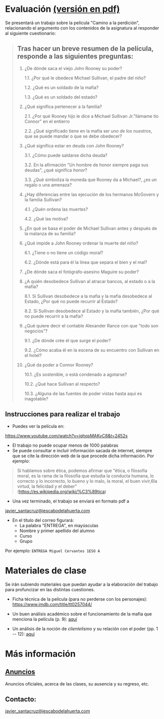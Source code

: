 
# Evaluación [(versión en pdf)](https://github.com/javieriesch/3ESO/blob/master/cuestionario-valores.pdf)
Se presentará un trabajo sobre la película "Camino a la perdición", relacionando el argumento con los contenidos de la asignatura al responder al siguiente cuestionario:



> Tras hacer un breve resumen de la película, responde a las siguientes preguntas:
> --------------------------------------------------------------------------------
> 
> 1.  ¿De dónde saca el viejo John Rooney su poder?
> 
>     1.1.  ¿Por qué le obedece Michael Sullivan, el padre del niño?
> 
>     1.2.  ¿Qué es un soldado de la mafia?
> 
>     1.3.  ¿Qué es un soldado del estado?
> 
> 2.  ¿Qué significa pertenecer a la familia?
> 
>     2.1.  ¿Por qué Rooney hijo le dice a Michael Sullivan Jr.\"llámame tio
>         Connor\" en el entierro
> 
>     2.2.  ¿Qué significado tiene en la mafia ser *uno de los nuestros*,
>         que se puede mandar o que se debe obedecer?
> 
> 3.  ¿Qué significa estar en deuda con John Rooney?
> 
>     3.1.  ¿Cómo puede saldarse dicha deuda?
> 
>     3.2.  En la afirmación \"Un hombre de honor siempre paga sus deudas\",
>         ¿qué significa *honor*?
> 
>     3.3.  ¿Qué simboliza la moneda que Rooney da a Michael?, ¿es un regalo
>         o una amenaza?
> 
> 4.  ¿Hay diferencias entre las ejecución de los hermanos McGovern y la
>     familia Sullivan?
> 
>     4.1.  ¿Quén ordena las muertes?
> 
>     4.2.  ¿Qué las motiva?
> 
> 5.  ¿En qué se basa el poder de Michael Sullivan antes y después de la
>     matanza de su familia?
> 
> 6.  ¿Qué impide a John Rooney ordenar la muerte del niño?
> 
>     6.1.  ¿Tiene o no tiene un código moral?
> 
>     6.2.  ¿Dónde está para él la línea que separa el bien y el mal?
> 
> 7.  ¿De dónde saca el fotógrafo-asesino Maguire su poder?
> 
> 8.  ¿A quién desobedece Sullivan al atracar bancos, al estado o a la
>     mafia?
> 
>     8.1.  Si Sullivan desobedece a la mafia y la mafia desobedece al
>         Estado, ¿Por qué no puede recurrir al Estado?
> 
>     8.2.  Si Sullivan desobedece al Estado y la mafia también, ¿Por qué no
>         puede recurrir a la mafia?
> 
> 9.  ¿Qué quiere decir el contable Alexander Rance con que \"todo son
>     negocios\"?
> 
>     9.1.  ¿De dónde crée él que surge el poder?
> 
>     9.2.  ¿Cómo acaba él en la escena de su encuentro con Sullivan en el
>         hotel?
> 
> 10. ¿Qué da poder a Connor Rooney?
> 
>     10.1.  ¿Es sostenible, o está condenado a agotarse?
> 
>     10.2.  ¿Qué hace Sullivan al respecto?
> 
>     10.3.  ¿Alguna de las fuentes de poder vistas hasta aquí es inagotable?
> 

## Instrucciones para realizar el trabajo


-   Puedes ver la película en:

<https://www.youtube.com/watch?v=jqhqsMAKvC8&t=2452s>

-   El trabajo no puede ocupar menos de 1000 palabras
-   Se puede consultar e incluír información sacada de internet, siempre
    que se cite la dirección web de la que procede dicha información.
    Por ejemplo:

> Si hablamos sobre ética, podemos afirmar que \"ética, o filosofía
> moral, es la rama de la filosofía que estudia la conducta humana,​ lo
> correcto y lo incorrecto,​ lo bueno y lo malo,​ la moral,​ el buen
> vivir,6​ la virtud, la felicidad y el deber\"
> (<https://es.wikipedia.org/wiki/%C3%89tica>)

-   Una vez terminado, el trabajo se enviará en formato pdf a

javier_santacruz@iescabodelahuerta.com

-   En el título del correo figurará:
    -   La palabra \"ENTREGA\", en mayúsculas
    -   Nombre y primer apellido del alumno
    -   Curso
    -   Grupo

Por ejemplo: `ENTREGA Miguel Cervantes 1ESO A`


# Materiales de clase

Se irán subiendo materiales que puedan ayudar a la elaboración del trabajo para profuncizar en las distintas cuestiones.

- Ficha técnica de la película (para no perderse con los personajes): https://www.imdb.com/title/tt0257044/ 

- Un buen análisis académico sobre el funcionamiento de la mafia que menciona la película (p. 9): [aquí](http://www.revistadehumanidades.es/revista/v10n1/El_auge_de_las_corporaciones.pdf)

- Un análisis de la noción de *clientelismo* y su relación con el poder (pp. 1 -- 12): [aquí](https://repositorio.uniandes.edu.co/bitstream/handle/1992/22783/u271165.pdf?sequence=1&isAllowed=y)

# Más información
## [Anuncios](https://javieriesch.github.io/)
Anuncios oficiales, acerca de las clases, su ausencia y su regreso, etc.
## Contacto: 
[javier_santacruz@iescabodelahuerta.com](mailto:javier_santacruz@iescabodelahuerta.com)
